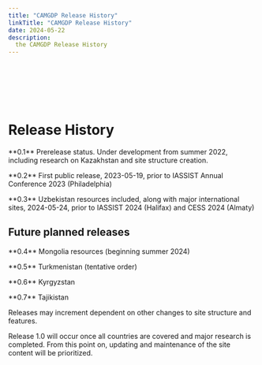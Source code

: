 ```yaml
---
title: "CAMGDP Release History"
linkTitle: "CAMGDP Release History"
date: 2024-05-22
description:
  the CAMGDP Release History
---
```


<pre>
 
 
 
 
 
</pre>

# Release History

<p>
**0.1** Prerelease status.  Under development from summer 2022, including research on Kazakhstan and site structure creation.
</p>
<p>
**0.2** First public release, 2023-05-19, prior to IASSIST Annual Conference 2023 (Philadelphia)
</p>
<p>
**0.3** Uzbekistan resources included, along with major international sites, 2024-05-24, prior to IASSIST 2024 (Halifax) and CESS 2024 (Almaty)
</p>

## Future planned releases

<p>
**0.4** Mongolia resources (beginning summer 2024)
</p>
<p>
**0.5**	Turkmenistan (tentative order)
</p>
<p>
**0.6**	Kyrgyzstan
</p>
<p>
**0.7**	Tajikistan
</p>
<p>
Releases may increment dependent on other changes to site structure and features.
</p>
<p>
Release 1.0 will occur once all countries are covered and major research is completed.  From this point on, updating and maintenance of the site content will be prioritized.

